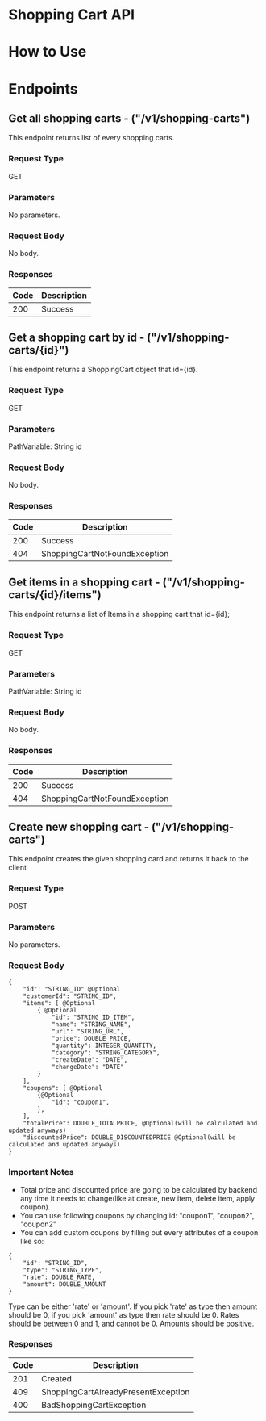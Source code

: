 # Shopping Cart API

# How to Use

# Endpoints

## Get all shopping carts - ("/v1/shopping-carts")
This endpoint returns list of every shopping carts.
### Request Type
GET
### Parameters
No parameters.
### Request Body
No body.
### Responses
| Code | Description |
| ----------- | ----------- |
| 200 | Success |

## Get a shopping cart by id - ("/v1/shopping-carts/{id}")
This endpoint returns a ShoppingCart object that id={id}.
### Request Type
GET
### Parameters
PathVariable: String id
### Request Body
No body.
### Responses
| Code | Description |
| ----------- | ----------- |
| 200 | Success |
| 404 | ShoppingCartNotFoundException |

## Get items in a shopping cart - ("/v1/shopping-carts/{id}/items")
This endpoint returns a list of Items in a shopping cart that id={id};
### Request Type
GET
### Parameters
PathVariable: String id
### Request Body
No body.
### Responses
| Code | Description |
| ----------- | ----------- |
| 200 | Success |
| 404 | ShoppingCartNotFoundException |

## Create new shopping cart - ("/v1/shopping-carts")
This endpoint creates the given shopping card and returns it back to the client
### Request Type
POST
### Parameters
No parameters.
### Request Body
```
{
    "id": "STRING_ID" @Optional
    "customerId": "STRING_ID",
    "items": [ @Optional
        { @Optional
            "id": "STRING_ID_ITEM",
            "name": "STRING_NAME",
            "url": "STRING_URL",
            "price": DOUBLE_PRICE,
            "quantity": INTEGER_QUANTITY,
            "category": "STRING_CATEGORY",
            "createDate": "DATE",
            "changeDate": "DATE"
        }
    ],
    "coupons": [ @Optional
        {@Optional
            "id": "coupon1",
        },
    ],
    "totalPrice": DOUBLE_TOTALPRICE, @Optional(will be calculated and updated anyways)
    "discountedPrice": DOUBLE_DISCOUNTEDPRICE @Optional(will be calculated and updated anyways)
}
```
### Important Notes
- Total price and discounted price are going to be calculated by backend any time it needs to change(like at create, new item, delete item, apply coupon).
- You can use following coupons by changing id: "coupon1", "coupon2", "coupon2"
- You can add custom coupons by filling out every attributes of a coupon like so:
```
{
    "id": "STRING_ID",
    "type": "STRING_TYPE",
    "rate": DOUBLE_RATE,
    "amount": DOUBLE_AMOUNT
}
```
Type can be either 'rate' or 'amount'. If you pick 'rate' as type then amount should be 0, if you pick 'amount' as type then rate should be 0.
Rates should be between 0 and 1, and cannot be 0.
Amounts should be positive.
### Responses
| Code | Description |
| ----------- | ----------- |
| 201 | Created |
| 409 | ShoppingCartAlreadyPresentException |
| 400 | BadShoppingCartException |